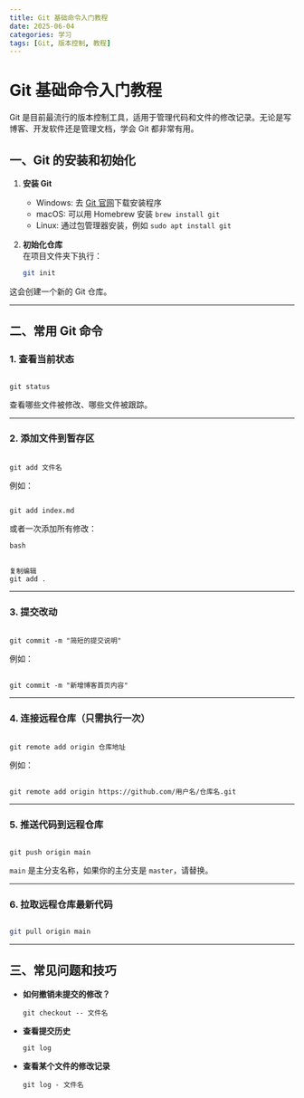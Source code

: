 ```yaml
---
title: Git 基础命令入门教程
date: 2025-06-04
categories: 学习
tags: [Git, 版本控制, 教程]
---
```


# Git 基础命令入门教程

Git 是目前最流行的版本控制工具，适用于管理代码和文件的修改记录。无论是写博客、开发软件还是管理文档，学会 Git 都非常有用。

## 一、Git 的安装和初始化

1. **安装 Git**  
   - Windows: 去 [Git 官网](https://git-scm.com/download/win)下载安装程序  
   - macOS: 可以用 Homebrew 安装 `brew install git`  
   - Linux: 通过包管理器安装，例如 `sudo apt install git`

2. **初始化仓库**  
   在项目文件夹下执行：

   ```bash
   git init
   ```

这会创建一个新的 Git 仓库。

------

## 二、常用 Git 命令

### 1. 查看当前状态

```

git status
```

查看哪些文件被修改、哪些文件被跟踪。

------

### 2. 添加文件到暂存区

```

git add 文件名
```

例如：

```

git add index.md
```

或者一次添加所有修改：

```
bash


复制编辑
git add .
```

------

### 3. 提交改动

```

git commit -m "简短的提交说明"
```

例如：

```

git commit -m "新增博客首页内容"
```

------

### 4. 连接远程仓库（只需执行一次）

```

git remote add origin 仓库地址
```

例如：

```

git remote add origin https://github.com/用户名/仓库名.git
```

------

### 5. 推送代码到远程仓库

```

git push origin main
```

`main` 是主分支名称，如果你的主分支是 `master`，请替换。

------

### 6. 拉取远程仓库最新代码

```bash

git pull origin main
```

------

## 三、常见问题和技巧

- **如何撤销未提交的修改？**

  ```
  git checkout -- 文件名
  ```

- **查看提交历史**

  ```
  git log
  ```

- **查看某个文件的修改记录**

  ```
  git log - 文件名
  ```